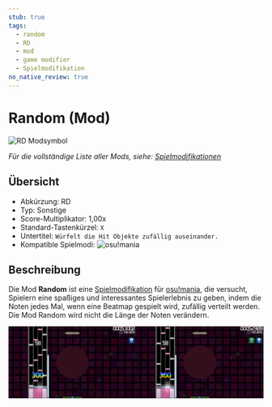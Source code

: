 ```yaml
---
stub: true
tags:
  - random
  - RD
  - mod
  - game modifier
  - Spielmodifikation
no_native_review: true
---
```


# Random (Mod)

![RD Modsymbol](/wiki/shared/mods/RD.png "Random (RD) Modsymbol")

*Für die vollständige Liste aller Mods, siehe: [Spielmodifikationen](/wiki/Gameplay/Game_modifier)*

## Übersicht

- Abkürzung: RD
- Typ: Sonstige
- Score-Multiplikator: 1,00x
- Standard-Tastenkürzel: `X`
- Untertitel: `Würfelt die Hit Objekte zufällig auseinander.`
- Kompatible Spielmodi: ![][osu!mania]

## Beschreibung

Die Mod **Random** ist eine [Spielmodifikation](/wiki/Gameplay/Game_modifier) für [osu!mania](/wiki/Game_mode/osu!mania), die versucht, Spielern eine spaßiges und interessantes Spielerlebnis zu geben, indem die Noten jedes Mal, wenn eine Beatmap gespielt wird, zufällig verteilt werden. Die Mod Random wird nicht die Länge der Noten verändern.

![RD Gameplay mania](img/RD-comparison-mania.jpg "Vergleich in osu!mania zwischen einem regulären Spiel (links) und einem Spiel, bei dem die Mod Random aktiviert ist (rechts)")

[osu!mania]: /wiki/shared/mode/mania.png "osu!mania"
